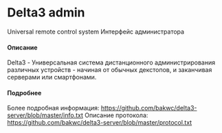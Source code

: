 ﻿Delta3 admin
============
Universal remote control system
Интерфейс администратора

#### Описание
  Delta3 - Универсальная система дистанционного
администрирования различных устройств - начиная
от обычных декстопов, и заканчивая серверами
или смартфонами.

#### Подробнее
  Более подробная информация: https://github.com/bakwc/delta3-server/blob/master/info.txt
  Описание протокола: https://github.com/bakwc/delta3-server/blob/master/protocol.txt
